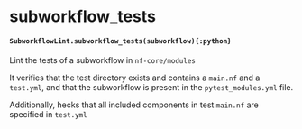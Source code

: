 # subworkflow_tests

#### `SubworkflowLint.subworkflow_tests(subworkflow){:python}`

Lint the tests of a subworkflow in `nf-core/modules`

It verifies that the test directory exists
and contains a `main.nf` and a `test.yml`,
and that the subworkflow is present in the `pytest_modules.yml`
file.

Additionally, hecks that all included components in test `main.nf` are specified in `test.yml`
